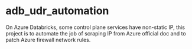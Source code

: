 # adb_udr_automation

On Azure Databricks, some control plane services have non-static IP, this project is to automate the job of scraping IP from Azure official doc and to patch Azure firewall network rules.